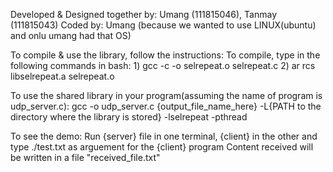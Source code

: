 Developed & Designed together by: Umang (111815046), Tanmay (111815043)
Coded by: Umang (because we wanted to use LINUX(ubuntu) and onlu umang had that OS)

To compile & use the library, follow the instructions:
  To compile, type in the following commands in bash:
    1) gcc -c -o selrepeat.o selrepeat.c 
    2) ar rcs libselrepeat.a selrepeat.o
  
  To use the shared library in your program(assuming the name of program is udp_server.c):
    gcc -o udp_server.c {output_file_name_here} -L{PATH to the directory where the library is stored} -lselrepeat -pthread
  
  To see the demo:
  Run {server} file in one terminal, {client} in the other and type ./test.txt as arguement for the {client} program
  Content received will be written in a file "received_file.txt"


    
